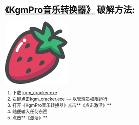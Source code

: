 # [《KgmPro音乐转换器》](https://link.zhihu.com/?target=https%3A//mortalworld.net/kgm-download.html) 破解方法:

![strawberry](img/strawberry.jpg)

1. 下载 [kgm_cracker.exe](https://github.com/zogodo/kgm_cracker/raw/master/kgm_cracker.exe)
2. 右键点击kgm_cracker.exe --> 以管理员权限运行
3. 打开《KgmPro音乐转换器》点击**《点击激活》**
4. 随便输入任何东西
5. 点击**《激活》**

